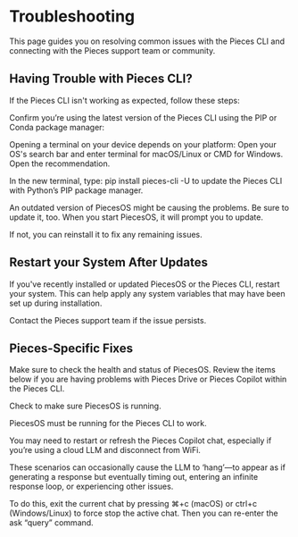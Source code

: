# Troubleshooting

This page guides you on resolving common issues with the Pieces CLI and connecting with the Pieces support team or community.

## Having Trouble with Pieces CLI?

If the Pieces CLI isn't working as expected, follow these steps:

Confirm you’re using the latest version of the Pieces CLI using the PIP or Conda package manager:

Opening a terminal on your device depends on your platform: Open your OS's search bar and enter terminal for macOS/Linux or CMD for Windows. Open the recommendation.

In the new terminal, type: pip install pieces-cli -U to update the Pieces CLI with Python’s PIP package manager.

An outdated version of PiecesOS might be causing the problems. Be sure to update it, too. When you start PiecesOS, it will prompt you to update.

If not, you can reinstall it to fix any remaining issues.

## Restart your System After Updates

If you've recently installed or updated PiecesOS or the Pieces CLI, restart your system. This can help apply any system variables that may have been set up during installation.

Contact the Pieces support team if the issue persists.

## Pieces-Specific Fixes

Make sure to check the health and status of PiecesOS. Review the items below if you are having problems with Pieces Drive or Pieces Copilot within the Pieces CLI.

Check to make sure PiecesOS is running.

PiecesOS must be running for the Pieces CLI to work.

You may need to restart or refresh the Pieces Copilot chat, especially if you’re using a cloud LLM and disconnect from WiFi.

These scenarios can occasionally cause the LLM to ‘hang’—to appear as if generating a response but eventually timing out, entering an infinite response loop, or experiencing other issues.

To do this, exit the current chat by pressing ⌘+c (macOS) or ctrl+c (Windows/Linux) to force stop the active chat. Then you can re-enter the ask “query” command.